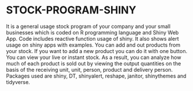# STOCK-PROGRAM-SHINY

It is a general usage stock program of your company and your small businesses which is coded on R programming language and Shiny Web App. Code includes reactive function usage of 
shiny. It also shows alert usage on shiny apps with examples. You can add and out products from your stock. If you want to add a new product you can do it with one button. You can 
view your live or instant stock.  As a result, you can analyze how much of each product is sold out by viewing the output quantities on the basis of the receiving unit, unit, 
person, product and delivery person. Packages used are shiny, DT, shinyalert, reshape, janitor, shinythemes and tidyverse. 
